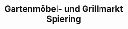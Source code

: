 ---
title: "Gartenmöbel- und Grillmarkt Spiering"
url: /wesel/gartenmoebel-und-grillmarkt-spiering/
shop: Möbel
---